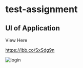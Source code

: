 # test-assignment
## UI of Application

View Here

https://ibb.co/SxSdg9n


<img src="https://i.ibb.co/9vPV0CT/login.png" alt="login" border="0">


